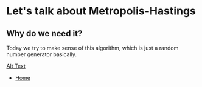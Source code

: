 # Let's talk about Metropolis-Hastings

## Why do we need it?

Today we try to make sense of this algorithm, which is just a random number generator basically.

[Alt Text](https://media.giphy.com/media/vFKqnCdLPNOKc/giphy.gif)

- [Home](index.md)

